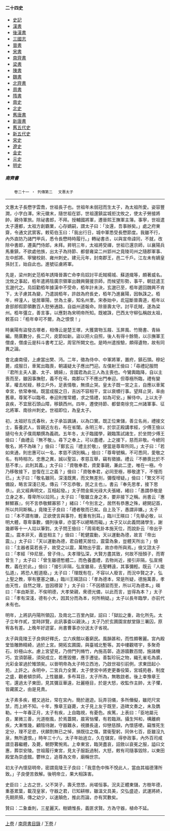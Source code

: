  



#### 二十四史

*   [史記](../a01/a01.md)
*   [漢書](../a02/a02.md)
*   [後漢書](../a03/a03.md)
*   [三國志](../a04/a04.md)
*   [晉書](../a05/a05.md)
*   [宋書](../a06/a06.md)
*   [南齊書](../a07/a07.md)
*   [梁書](../a08/a08.md)
*   [陳書](../a09/a09.md)
*   [魏書](../a10/a10.md)
*   [北齊書](../a11/a11.md)
*   [周書](../a12/a12.md)
*   [隋書](../a13/a13.md)
*   [南史](../a14/a14.md)
*   [北史](../a15/a15.md)
*   [舊唐書](../a16/a16.md)
*   [新唐書](../a17/a17.md)
*   [舊五代史](../a18/a18.md)
*   [新五代史](../a19/a19.md)
*   [宋史](../a20/a20.md)
*   [遼史](../a21/a21.md)
*   [金史](../a22/a22.md)
*   [元史](../a23/a23.md)
*   [明史](../a24/a24.md)


##### 南齊書
　　`卷二十一 ‧ 列傳第二`　
	`文惠太子`

* * *

 文惠太子長懋字雲喬，世祖長子也。世祖年未弱冠而生太子，為太祖所愛。姿容豐潤，小字白澤。宋元徽末，隨世祖在郢，世祖還鎮盆城拒沈攸之，使太子勞接將帥，親侍軍旅。除祕書郎，不拜。授輔國將軍，遷晉熙王撫軍主簿。事寧，世祖遣太子還都，太祖方創霸業，心存嫡嗣，謂太子曰：「汝還，吾事辦矣。」處之府東齋，令通文武賔客。敕荀伯玉曰：「我出行日，城中軍悉受長懋節度。我雖不行，內外直防乃諸門甲兵，悉令長懋時時履行。」轉祕書丞，以與宣帝諱同，不就，改除中書郎，遷黃門侍郎，未拜。昇明三年，太祖將受禪，世祖已還京師，以襄陽兵馬重鎮，不欲處他族，出太子為持節、都督雍梁二州郢州之竟陵司州之隨郡軍事、左中郎將、寧蠻校尉、雍州刺史。建元元年，封南郡王，邑二千戶。江左未有嫡皇孫封王，始自此也。進號征虜將軍。

先是，梁州刺史范栢年誘降晉壽亡命李烏奴討平氐賊楊城、蘇道熾等，頗著威名。沈攸之事起，栢年遣將陰廣宗領軍出魏興聲援京師，而候望形勢，事平，朝廷遣王玄邈代之。烏奴勸栢年據漢中不受命，栢年計未決，玄邈已至，栢年遲回魏興不肯下，太子慮其為變，乃遣說栢年，許啟為府長史，栢年乃進襄陽，因執誅之。栢年，梓潼人，徙居華陽，世為土豪，知名州里。宋泰始中，氐寇斷晉壽道，栢年以倉部郎假節領數百人慰勞通路，自益州道報命。除晉壽太守。討平氐賊，遂為梁州。栢年彊立，善言事，以應對為宋明帝所知。既被誅，巴西太守柳弘稱啟太祖，敕荅曰：「栢年幸可不爾，為之恨恨！」

時襄陽有盜發古塚者，相傳云是楚王塚，大獲寶物玉屐、玉屏風、竹簡書、青絲編。簡廣數分，長二尺，皮節如新。盜以把火自照，後人有得十餘簡，以示撫軍王僧虔，僧虔云是科斗書考工記，周官所闕文也。是時州遣按驗，頗得遺物，故有同異之論。

會北虜南侵，上慮當出樊、沔。二年，徵為侍中、中軍將軍，置府，鎮石頭。穆妃薨，成服日，車駕出臨喪，朝議疑太子應出門迎。左僕射王儉曰：「尋禮記服問『君所主夫人妻、太子、嫡婦』，言國君為此三人為主喪也。今鸞輿臨降，自以主喪而至，雖因事撫慰，義不在弔，南郡以下不應出門奉迎。但尊極所臨，禮有變革，權去杖絰，移立戶外，足表情敬，無煩止哭。皇太子既一宮之主，自應以車駕幸宮，依常奉候。既當成服之日，吉凶不容相干，宜以衰幘行事。望拜止哭，率由舊章。尊駕不以臨弔，奉迎則惟常體，求之情禮，如為可安。」解侍中。上以太子哀疾，不宜居石頭山障，移鎮西州。四年，遷使持節、都督南徐兖二州諸軍事、征北將軍、南徐州刺史。世祖即位，為皇太子。

初，太祖好左氏春秋，太子承旨諷誦，以為口實。既正位東儲，善立名尚，禮接文士，畜養武人，皆親近左右，布在省闥。永明三年，於崇正殿講孝經，少傅王儉以擿句令太子僕周顒撰為義疏。五年冬，太子臨國學，親臨策試諸生，於坐問少傅王儉曰：「曲禮云『無不敬』。尋下之奉上，可以盡禮，上之接下，慈而非敬。今總同敬名，將不為昧？」儉曰：「鄭玄云『禮主於敬』，便當是尊卑所同。」太子曰：「若如來通，則忠惠可以一名，孝慈不須別稱。」儉曰：「尊卑號稱，不可悉同，愛敬之名，有時相次。忠惠之異，誠以聖旨，孝慈互舉，竊有徵據。禮云『不勝喪比於不慈不孝』，此則其義。」太子曰：「資敬奉君，資愛事親，兼此二塗，唯在一極。今乃移敬接下，豈復在三之義？」儉曰：「資敬奉君，必同至極，移敬逮下，不慢而已。」太子曰：「敬名雖同，深淺既異，而文無差別，彌復增疑。」儉曰：「繁文不可備設，略言深淺已見。傳云『不忘恭敬，民之主也』。書云『奉先思孝，接下思恭』。此又經典明文，互相起發。」太子問金紫光祿大夫張緒，緒曰：「愚謂恭敬是立身之本，尊卑所以竝同。」太子曰：「敬雖立身之本，要非接下之稱。尚書云『惠鮮鰥寡』，何不言恭敬鰥寡邪？」緒曰：「今別言之，居然有恭惠之殊，總開記首，所以共同斯稱。」竟陵王子良曰：「禮者敬而已矣。自上及下，愚謂非嫌。」太子曰：「本不謂有嫌，正欲使言與事符，輕重有別耳。」臨川王暎曰：「先舉必敬，以明大體，尊卑事數，備列後章，亦當不以總略而礙。」太子又以此義問諸學生，謝幾卿等十一人竝以筆對。太子問王儉曰：「周易乾卦本施天位，而說卦云『帝出乎震』。震本非天，義豈相主？」儉曰：「乾健震動，天以運動為德，故言『帝出震』。」太子曰：「天以運動為德，君自體天居位，震雷為象，豈體天所出？」儉曰：「主器者莫若長子，故受之以震，萬物出乎震，故亦帝所與焉。」儉又諮太子曰：「孝經『仲尼居，曾子侍』。夫孝理弘深，大賢方盡其致，何故不授顏子，而寄曾生？」太子曰：「曾生雖德慙體二，而色養盡禮，去物尚近，接引非隔，弘宣規教，義在於此。」儉曰：「接引非隔，弘宣雖易，去聖轉遠，其事彌輕。既云『人能弘道』，將恐人輕道廢。」太子曰：「理既有在，不容以人廢言，而況中賢之才，弘上聖之教，寧有壅塞之嫌。」臨川王暎諮曰：「孝為德本，常是所疑，德施萬善，孝由天性，自然之理，豈因積習？」太子曰：「不因積習而至，所以可為德本。」暎曰：「率由斯至，不俟明德，大孝榮親，衆德光備，以此而言，豈得為本？」太子曰：「孝有深淺，德有小大，因其分而為本，何所稍疑。」太子以長年臨學，亦前代未有也。

明年，上將訊丹陽所領囚，及南北二百里內獄，詔曰：「獄訟之重，政化所先。太子立年作貳，宜時詳覽，此訊事委以親決。」太子乃於玄圃園宣猷堂錄三署囚，原宥各有差。上晚年好遊宴，尚書曹事亦分送太子省視。

太子與竟陵王子良俱好釋氏，立六疾館以養窮民。風韻甚和，而性頗奢麗。宮內殿堂皆雕飾精綺，過於上宮。開拓玄圃園，與臺城北塹等。其中樓觀塔宇，多聚奇石，妙極山水。慮上宮望見，乃傍門列脩竹，內施高鄣，造游牆數百間，施諸機巧，宜須鄣蔽，須臾成立，若應毀撤，應手遷徙。善製珍玩之物，織孔雀毛為裘，光彩金翠過於雉頭矣。以晉明帝為太子時立西池，乃啟世祖引前例，求東田起小苑，上許之。永明中，二宮兵力全實，太子使宮中將吏更番役築，宮城苑巷，制度之盛，觀者傾京師。上性雖嚴，多布耳目，太子所為，無敢啟者。後上幸豫章王宅，還過太子東田，見其彌亘華遠，壯麗極目，於是大怒，收監作主帥，太子懼，皆藏匿之，由是見責。

太子素多疾，體又過壯，常在宮內，簡於遨遊。玩弄羽儀，多所僭儗，雖咫尺宮禁，而上終不知。十年，豫章王嶷薨，太子見上友于既至，造碑文奏之，未及鐫勒。十一年春正月，太子有疾，上自臨視，有憂色。疾篤，上表曰：「臣地屬元良，業微三善，光道樹風，於焉蓋闕，晨宵忷懼，有若臨淵。攝生舛和，構離痾疾，大漸惟幾，顧陰待謝，守器難永，視膳長違，仰戀慈顏，內懷感哽。竊惟死生定分，理不足悲，伏願割無已之悼，損既往之傷，寶衞聖躬，同休七百，臣雖沒九泉，無所遺恨。」時年三十六。太子年始過立，久在儲宮，得參政事，內外百司咸謂旦暮繼體，及薨，朝野驚惋焉。上幸東宮，臨哭盡哀，詔斂以袞冕之服，謚曰文惠，葬崇安陵。世祖履行東宮，見太子服翫過制，大怒，敕有司隨事毀除，以東田殿堂為崇虛館。鬱林立，追尊為文帝，廟稱世宗。

初太子內懷惡明帝，密謂竟陵王子良曰：「我意色中殊不悅此人，當由其福德薄所致。」子良便苦救解。後明帝立，果大相誅害。

史臣曰：上古之世，父不哭子，壽夭悠悠，尚嗟恒事。況夫正體東儲，方樹年德，重基累葉，載茂皇家，守器之君，已知耕稼，雖溫文具美，交弘盛迹，武運將終，先期夙殞，傳之幼少，以速顛危，推此而論，亦有冥數矣。

贊曰：二象垂則，三星麗天。樹嫡惟長，義匪求賢。方為守器，植命不延。

* * *

[上卷](020.md) / [南齊書目錄](a07.md) / [下卷](022.md) /			  

    